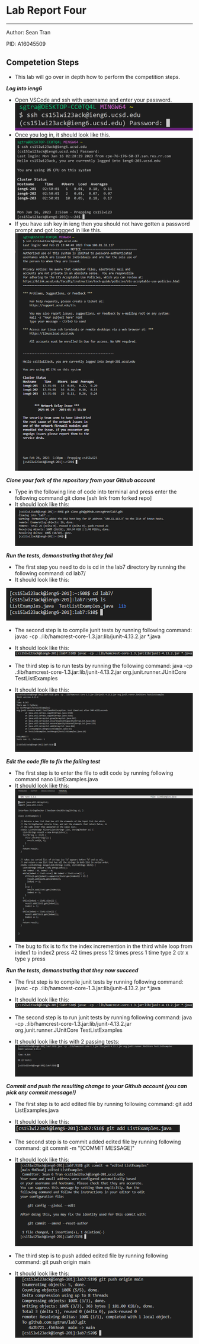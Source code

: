 # Lab Report Four 
---
Author: Sean Tran 

PID: A16045509

## Competetion Steps
* This lab will go over in depth how to perform the competition steps.
 
***Log into ieng6***
* Open VSCode and ssh with username and enter your password.
![Image](bash.PNG)	
* Once you log in, it should look like this.
![Image](logIn.PNG)
* If you have ssh key in ieng then you should not have gotten a password prompt and got loggged in like this.
![Image](2.26.0.PNG)

***Clone your fork of the repository from your Github account***
* Type in the following line of code into terminal and press enter the following command
git clone [ssh link from forked repo] <enter>
* It should look like this:
![Image](2.26.1.PNG)

***Run the tests, demonstrating that they fail***
* The first step you need to do is cd in the lab7 directory by running the following command:
cd lab7/ <enter>
* It should look like this:
 
![Image](2.26.2.PNG)

* The second step is to compile junit tests by running following command:
javac -cp .:lib/hamcrest-core-1.3.jar:lib/junit-4.13.2.jar *.java <enter>
 
* It should look like this:
![Image](2.26.3.PNG)

* The third step is to run tests by running the following command:
java -cp .:lib/hamcrest-core-1.3.jar:lib/junit-4.13.2.jar org.junit.runner.JUnitCore TestListExamples <enter>
* It should look like this:
![Image](2.26.4.PNG)

***Edit the code file to fix the failing test***
* The first step is to enter the file to edit code by running following command
nano ListExamples.java <enter>
* It should look like this:
![Image](2.26.5.PNG)
* The bug to fix is to fix the index incremention in the third while loop from index1 to index2
press <down> 42 times
press <right> 12 times
press <backspace> 1 time
type 2
ctr x
type y
press <enter>
 
 ***Run the tests, demonstrating that they now succeed***
* The first step is to compile junit tests by running following command:
javac -cp .:lib/hamcrest-core-1.3.jar:lib/junit-4.13.2.jar *.java <enter>
* It should look like this:
![Image](2.26.3.PNG)
 
* The second step is to run junit tests by running following command:
java -cp .:lib/hamcrest-core-1.3.jar:lib/junit-4.13.2.jar org.junit.runner.JUnitCore TestListExamples <enter>
* It should look like this with 2 passing tests:
![Image](2.26.6.PNG)

***Commit and push the resulting change to your Github account (you can pick any commit message!)***
* The first step is to add edited file by running following command:
git add ListExamples.java
* It should look like this:
 ![Image](2.26.7.PNG)
 
* The second step is to commit added edited file by running following command:
git commit -m "[COMMIT MESSAGE]" <enter>
* It should look like this:
 ![Image](2.26.8.PNG)
 
* The third step is to push added edited file by running following command:
git push origin main <enter>
* It should look like this:
 ![Image](2.26.9.PNG)


